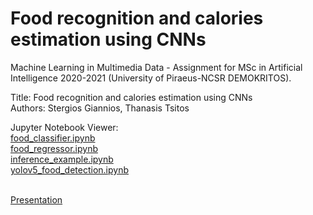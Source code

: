 # Food recognition and calories estimation using CNNs


Machine Learning in Multimedia Data - Assignment for MSc in Artificial Intelligence 2020-2021 (University of Piraeus-NCSR DEMOKRITOS).

Title: Food recognition and calories estimation using CNNs<br>
Authors: Stergios Giannios, Thanasis Tsitos

Jupyter Notebook Viewer:<br>
[food_classifier.ipynb](https://nbviewer.jupyter.org/github/Stergios-Giannios/food-calories-detection/blob/main/food_classifier.ipynb)<br>
[food_regressor.ipynb](https://nbviewer.jupyter.org/github/Stergios-Giannios/food-calories-detection/blob/main/food_regressor.ipynb)<br>
[inference_example.ipynb](https://nbviewer.jupyter.org/github/Stergios-Giannios/food-calories-detection/blob/main/inference_example.ipynb)<br>
[yolov5_food_detection.ipynb](https://colab.research.google.com/drive/1Z5694HNwixCSxMbjEZCTGrs2Zs51D_2p?usp=sharing)<br><br>


[Presentation](https://docs.google.com/presentation/d/1X-9loFUwYxWG9Cb6sDXIy9_mL-1S5dnWXsvexBzTe6Y/edit?usp=sharing)
